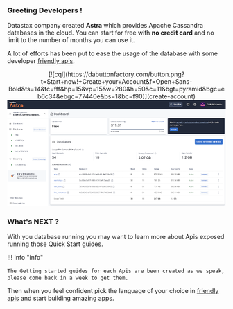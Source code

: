 ### Greeting Developers !

Datastax company created **Astra** which provides Apache Cassandra databases in the cloud. You can start for free with <b>no credit card</b> and no limit to the number of months you can use it.

A lot of efforts has been put to ease the usage of the database with some developer [friendly apis](../develop).

<center>
[![cql](https://dabuttonfactory.com/button.png?t=Start+now!+Create+your+Account&f=Open+Sans-Bold&ts=14&tc=fff&hp=15&vp=15&w=280&h=50&c=11&bgt=pyramid&bgc=eb6c34&ebgc=77440e&bs=1&bc=f90)](create-account)

<img src="../../img/astra/dashboard.png"/>

</center>

### What's NEXT ?

With you database running you may want to learn more about Apis exposed running those Quick Start guides.

!!! info "info"

    The Getting started guides for each Apis are been created as we speak, please come back in a week to get them.

Then when you feel confident pick the language of your choice in [friendly apis](../develop) and start building amazing apps.
